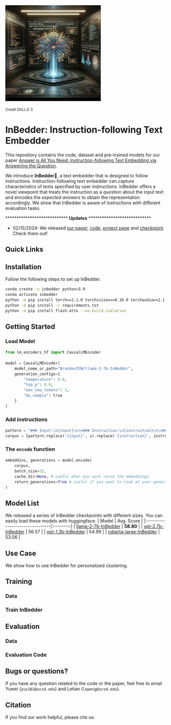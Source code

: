<img src="images/InBedder.jpeg" width="300" height="300">

<small>Credit DALL·E 3</small>

# InBedder: Instruction-following Text Embedder

This repository contains the code, dataset and pre-trained models for our paper [Answer is All You Need: Instruction-following Text Embedding via Answering the Question]().

We introduce **InBedder**🛌, a text embedder that is designed to follow instructions. Instruction-following text embedder can capture characteristics of texts specified by user instructions. InBedder offers a novel viewpoint that treats the instruction as a _question_ about the input text and encodes the _expected answers_ to obtain the representation accordingly. We show that InBedder is aware of instructions with different evaluation tasks.

**************************** **Updates** ****************************

* 02/15/2024: We released [our paper](), [code](), [project page]() and [checkpoint](). Check them out!

## Quick Links

## Installation
Follow the following steps to set up InBedder.
```bash
conda create -n inbedder python=3.9
conda activate inbedder
python -m pip install torch==2.1.0 torchvision==0.16.0 torchaudio==2.1.0 --index-url https://download.pytorch.org/whl/cu118
python -m pip install -r requirements.txt
python -m pip install flash-attn --no-build-isolation
```

## Getting Started

### Load Model

```python
from lm_encoders_hf import CausalLMEncoder

model = CausalLMEncoder(
    model_name_or_path="BrandonZYW/llama-2-7b-InBedder",
    generation_configs={
        "temperature": 0.6,
        "top_p": 0.9,
        "max_new_tokens": 3,
        "do_sample": true
    }
)
```

### Add instructions

```python
pattern = "### Input:\n{input}\n\n### Instruction:\n{instruction}\n\n### Response:"
corpus = [pattern.replace('{input}', s).replace('{instruction}', instruction) for s in corpus]
```

### The `encode` function

```python
embeddins, generations = model.encode(
    corpus,
    batch_size=32,
    cache_dir=None, # useful when you want reuse the embeddings
    return_generations=True # useful if you want to look at your generations
)
```

## Model List

We released a series of InBedder checkpoints with different sizes. You can easily load these models with huggingface. 
|              Model              | Avg. Score |
|:-------------------------------|:--------:|
| [llama-2-7b-InBedder](https://huggingface.co/BrandonZYW/llama-2-7b-InBedder) | **58.80** |
| [opt-2.7b-InBedder](https://huggingface.co/BrandonZYW/opt-2.7b-InBedder)   | 56.57 |
| [opt-1.3b-InBedder](https://huggingface.co/BrandonZYW/opt-1.3b-InBedder)   | 54.99 |
| [roberta-large-InBedder](https://huggingface.co/BrandonZYW/roberta-large-InBedder)   | 53.06 |

## Use Case
We show how to use InBedder for personalized clustering.



## Training
### Data

### Train InBedder

## Evaluation
### Data

### Evaluation Code

## Bugs or questions?
If you have any question related to the code or the paper, feel free to email Yuwei (`yuz163@ucsd.edu`) and Letian (`lepeng@ucsd.edu`).

## Citation
If you find our work helpful, please cite us:

```bibtex

```
